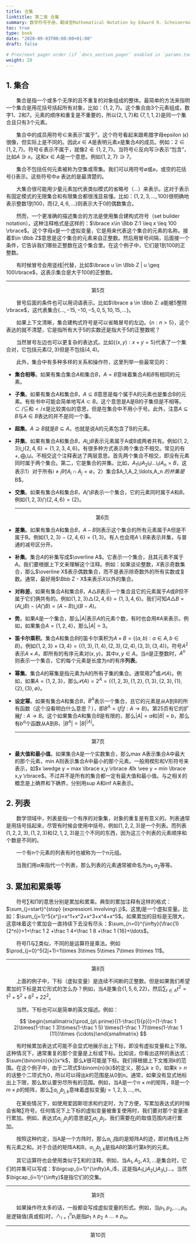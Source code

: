 ```yaml
---
title: 合集
linktitle: 第二章 合集
summary: 数学符号手册，翻译至Mathematical Notation by Edward R. Scheinerman。如何表示合集。
toc: true
type: book
date: "2020-09-03T00:00:00+01:00"
draft: false

# Prev/next pager order (if `docs_section_pager` enabled in `params.toml`)
weight: 20
---
```


## 1. 集合

　　集合是指一个或多个无序的且不重复的对象组成的整体。最简单的方法来指明一个集合是用花括号括起所有对象，比如：$\lbrace 1,2,7\rbrace$。这个集合由3个元素组成，数字1、2和7。元素的顺序和重复是不重要的，所以$\lbrace 2, 1, 7 \rbrace$和 $\lbrace 7,1,1,2\rbrace$是同一个集合且只有3个元素。 

　　集合中的成员用符号$\in$来表示“属于”。这个符号看起来跟希腊字母epsilon ($\epsilon$)很像，但实际上是不同的。因此$x \in A$是表明元素$x$是集合$A$的成员。例如：$2 \in \lbrace 1,2,7\rbrace$。符号$\notin$表示不属于，就像$2 \notin \lbrace1,2,7\rbrace$。当符号$\in$反向写$\ni$表示“包含”，比如$A \ni x$。这和$x \in A$是一个意思。例如$\lbrace1,2,7\rbrace \ni 7$。

　　集合不包括任何元素被称为空集或零集。我们可以用符号$\emptyset$或$\varnothing$，或空的花括号$\lbrace \rbrace$表示。这些符号中$\varnothing$ 表达的是最清楚的。

　　大集合很可能用少量元素加代表类似模式的省略号（$\ldots$）来表示。这对于表示有固定模式的无限集合和有限集合都很浅显易懂。比如：$\lbrace1,2,3,\ldots,100\rbrace$很明确地表示整数1到100，而$\lbrace2,4,6,\ldots\rbrace$则表示大于0的偶数集合。

　　然而，一个更准确的描述集合的方法是使用集合建构式符号（set builder notation）。这种注释格式是这样的：$\lbrace x\in \Bbb Z:1 \leq x \leq 100 \rbrace$。这个字母$x$是一个虚拟变量，它是用来代表这个集合的元素的名称。接着$\in \Bbb Z$意思是这个集合的元素来自正整数。然后用冒号间隔，后面接一个条件，它告诉我们哪些正整数在这个集合里。在这个例子中，它们是1到100的正整数。

　　有时候冒号会用竖线$|$代替，比如$\lbrace u \in \Bbb Z | u \geq 100\rbrace$，这表示集合是大于100的正整数。

---

<center> 第5页 </center>

　　冒号后面的条件也可以用词语表示。比如$\lbrace a \in \Bbb Z: a能被5整除\rbrace$，这代表集合$\lbrace\ldots,-15,-10,-5,0,5,10,15,\ldots\rbrace$。

　　如果上下文清晰，集合建构式符号是可以省略冒号的左边。$\lbrace n:n>5\rbrace$，这个表达的就不清楚，它是指所有大于5的实数还是指大于5的正整数呢？

　　当然冒号左边也可以更复杂的表达式。比如$\lbrace(x,y):x+y=5\rbrace$代表了一个集合对，它包括元素$(2,3)$但是不包括$(4,4)$。

　　此外，集合中有多种多样的关系和操作符，这里列举一些最常见的：

- **集合相等**。如果有集合集合$A$和集合$B$，$A=B$意味着集合$A$和$B$有相同的元素。

- **子集**。如果有集合$A$和集合$B$，$A \subseteq B$意思是每个属于A的元素也是集合B的元素。有些书中可能会简单地写$A \subset B$。这个意思是A是B的子集但是不相等。$\subset / \subseteq$和$</\leq$是比较类似的意思，但是在集合中不用小于号。此外，注意$A \subseteq B$与$A\in B$表达的并不是同一个事。

- **超集**。$A \supseteq B$就是$B \subseteq A$。也就是说A的元素包含了B的元素。

- **并集**。如果有集合$A$和集合$B$，$A \bigcup B$表示元素属于A或B或两者共有。例如$\lbrace1,2,3\rbrace\bigcup \lbrace2,4,6\rbrace=\lbrace1,2,3,4,6\rbrace$。有很多种方式表示两个集合不相交。常见的有$+,\bigoplus,\biguplus$。不相交这个注释表达了两层意思。首先两个集合不相交，即没有元素同时属于两个集合。第二，它是集合的并集。比如，$A_1 \biguplus A_2 \biguplus \ldots \biguplus A_n =B$，这表示1）对于所有$i\neq j$时$A_i \cap A_j = \emptyset$，2）集合$A_1,A_2,\ldots,A_n $的并集是$B$。

- **交集**。如果有集合$A$和集合$B$，$A \bigcap B$表示一个集合，它的元素同时属于$A$和$B$。例如$\lbrace 1,2,3 \rbrace \bigcap \lbrace 2,4,6 \rbrace = \lbrace 2 \rbrace$。

  ---

  <center> 第6页 </center>

- **差集**。如果有集合$A$和集合$B$，$A-B$则表示这个集合的所有元素属于A但是不属于B。例如$\lbrace 1,2,3 \rbrace - \lbrace 2,4,6 \rbrace = \lbrace 1,3 \rbrace$。有人也会用$A \setminus B$来表示并集，与普通的减号区分开。

- **补集**。集合$A$的补集写成$\overline A$。它表示一个集合，且其元素不属于$A$。我们要根据上下文来理解这个注释。例如：如果谈论整数，$X$表示奇数集合，那么$\overline X$表示偶数集合，而不是表示除奇数外的所有实数或复数。通常，最好用$\Bbb Z - X$来表示$X$以外的集合。

- **对称差**。如果有集合$A$和集合$B$，$A \triangle B$表示一个集合且它的元素属于$A$或$B$但不属于它们俩共有的。例如$\lbrace 1,2,3 \rbrace \triangle \lbrace 2,4,6 \rbrace = \lbrace 1,3,4,6 \rbrace$。我们可知$A \triangle B = (A \bigcup B)-(A \bigcap B)=(A-B) \bigcup (B-A)$。

- **势**。如果$A$是一个集合，那么$|A|$表示$A$的元素个数，有时也会用#$A$来表示。例如，如果集合$A = \lbrace 1,2,4 \rbrace$，那么$|A|=3$。

- **笛卡尔乘积**。集合$A$和集合$B$的笛卡尔乘积为$A \times B = \lbrace (a,b):a \in A,b\in B \rbrace$。例如$\lbrace 1,2,3 \rbrace \times \lbrace 3,4 \rbrace = \lbrace (1,3),(1,4),(2,3),(2,4),(3,3),(3,4) \rbrace$。符号$A^2$表示$A \times A$，即所有的有序元素对$(x,y)$，其中$x,y \in A$。当$n$是正整数时，$A^n$则表示一个集合，它的每个元素是长度为n的有序**列表**。

- **幂集**。集合$A$的幂集是指元素为A的所有子集的集合。通常用$2^A$或$\mathcal P(A)$。例如，如果$A=\lbrace 1,2,3 \rbrace$，那么$\mathcal P(A)=2^A=\left \lbrace \lbrace 1,2,3 \rbrace,\lbrace 1,2\rbrace,\lbrace 1,3 \rbrace,\lbrace 2,3 \rbrace,\lbrace 1 \rbrace,\lbrace 2 \rbrace,\lbrace 3 \rbrace,\emptyset \right \rbrace$。

- **设定幂**。如果有集合$A$和集合$B$，$B^A$表示一个集合，且它的元素是从A到B的所有函数（这个没看明白什么意思？），即$B^A = \lbrace f | f:A \to B\rbrace$。第25页有它的扩展$f:A \to B$。这个如果集合$A$和集合$B$是有限的，那么$|A|=a$和$|B|=b$，那么有$b^a$个函数从A到B，$|B^A|=|B|^{|A|}$。

  ---
<center> 第7页 </center>


- **最大值和最小值**。如果集合A是一个实数集合，那么max A表示集合A中最大的那个元素，min A则表示集合A中最小的那个元素。一般用楔形和V形符号来表示，如$x \wedge y = max \lbrace x,y \rbrace $和$x \vee y = min \lbrace x,y \rbrace$。不过并不是所有的集合都一定有最大值和最小值。与之相关的概念是上确界和下确界，分别用sup A和inf A来表示。

## 2. 列表

　　数学领域中，列表是指一个有序的对象集，对象的重复是有意义的。列表通常是用括号括起来，尽管有时候会使用中括号。例如$(1,2,2,3)$是一个列表。而列表$(1,2,2,3), (1,2,3)$和$(2,1,2,3)$是三个不同的东西，因为这三个列表的元素顺序和个数是不同的。

　　一个有n个元素的列表有时也被称为一个n元组。

　　当我们用$a$来指代一个列表，那么列表的元素通常被命名为$a_1,a_2$等等。

## 3. 累加和累乘等

　　符号$\sum$和$\prod$的意思分别是累加和累乘。典型的累加注释有这样的格式：$\sum_{j=start}^{stop} {expression\ involving\ j}$。这里$j$是一个虚拟变量。比如：$\sum_{j=1}^5{x^j}=x^1+x^2+x^3+x^4+x^5$。如果累加的目标是无限大，这意味着这个累加会一直持续下去没有尽头：$\sum_{n=0}^{\infty}{\frac{1}{2^n}}=1+\frac 1 2 +\frac 1 4+\frac 1 8 +\frac 1 {16}+\ldots$。

　　符号$\prod$与$\sum$类似，不同的是运算符是乘法。例如$\prod_{j=0}^5(2j+1)=1\times 3\times 5\times 7\times 9\times 11$。

---

<center> 第8页 </center>

　　上面的例子中，下标（虚拟变量）是连续不间断的正整数。但是如果我们希望累加的下标是其它形式的怎么办？例如，当$A$是集合$\lbrace 1,5,6,22 \rbrace$，然后$\sum_{t \in A}{t^2}=1^2+5^2+6^2+22^2$。

　　当然，下标也可以是简单的英文描述。例如：

$$
\begin{smallmatrix}\prod_{p\ prime}{(1-\frac{1}{p})}=(1-\frac 1 2)\times(1-\frac 1 3)\times(1-\frac 1 5) \times(1-\frac 1 7)\times(1-\frac 1 {11})\times {\cdots}\end{smallmatrix}
$$


　　有时候累加表达式可能不会显式地展示出上下标，即没有虚拟变量和上下限。这种情况下，通常重复的那个变量是上标或下标。比如说，你看出这样的表达式：$\sum{\binom{n}{k}}x^k$，那么$k$很可能是下标。我们得根据上下文推测$k$的范围。在这个例子中，由于二项式$\binom{n}{k}$的定义，那么$k \geq 0$，如果$k >n$的话整个二项式为0，所以可以得出$k$的范围是从0到$n$。通常，如果没有显式地标出上下限，那么默认要穷尽所有的范围。例如，当A是一个$n\times m$的矩阵，B是一个$m\times p$的矩阵，那么$\sum{a_{i,j}}{b_{j,k}}$意味着虚拟变量$j=1,2,3,\ldots,m$。

　　在某些情况下，如使用爱因斯坦求和约定时，为了方便，写累加表达式的时候会省略$\sum$符号。任何情况下上下标的虚拟变量被重复使用时，我们要对那个变量进行累加。例如，表达式$a_{i,j}b_j$的意思是$\sum_j{a_{i,j}}b_j$，我们需要在$j$的取值范围内进行累加。

　　按照这种约定，当A是一个方阵时，那么$a_{i,i}$指的是矩阵A的迹，即对角线上所有元素之和。对于合适的矩阵A和B，$a_{i,j}b_{j,k}$是指$AB$的第$i$行第$k$列的元素。

　　其它运算符也会使用类似于$\sum$和的注释。例如，当$A_1,A_2,A3,\ldots$是集合时，它们的并集可以写成：$\bigcup_{i=1}^{\infty}A_i$，这是指$A_1 \bigcup A_2\bigcup A_3\bigcup \ldots$。当然$\bigcap_{i=1}^{\infty}$是指它们的交集。

---

<center> 第9页 </center>

　　如果操作符太多的话，一般都会写成虚拟变量的形式。例如，当$p_1,p_2,\ldots,p_n$是逻辑值(真或假)时，$\wedge_{i=1}^n{p_i}$是指$p_1 \wedge p_2 \wedge \ldots \wedge p_n$。

---

<center> 第10页 </center>

